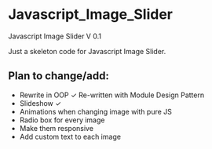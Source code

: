 Javascript_Image_Slider
=======================

Javascript Image Slider V 0.1

Just a skeleton code for Javascript Image Slider. 

<h2> Plan to change/add: </h2>

  <ul>
    <li>Rewrite in OOP ✓ Re-written with Module Design Pattern </li>
    <li>Slideshow ✓</li>
    <li>Animations when changing image with pure JS</li>
    <li>Radio box for every image</li>
    <li>Make them responsive</li>
    <li>Add custom text to each image</li>
  </ul>


